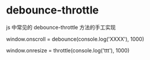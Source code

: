 # debounce-throttle


js 中常见的 debounce-throttle 方法的手工实现

window.onscroll = debounce(console.log('XXXX'), 1000)

window.onresize = throttle(console.log('ttt'), 1000)

